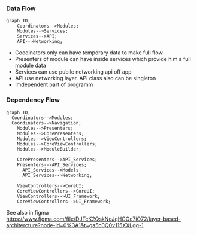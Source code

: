 ### Data Flow 

```mermaid
graph TD;
    Coordinators-->Modules;
    Modules-->Services;
    Services-->API;
    API-->Networking;
```
- Coodinators only can have temporary data to make full flow
- Presenters of module can have inside services which provide him a full module data
- Services can use pubilc networking api off app
- API use networking layer. API class also can be singleton
- Imdependent part of programm

### Dependency Flow

```mermaid
graph TD;
  Coordinators-->Modules;
  Coordinators-->Navigation;
    Modules-->Presenters;
    Modules-->CorePresenters;
    Modules-->ViewControllers;
    Modules-->CoreViewControllers;
    Modules-->ModuleBuilder;

    CorePresenters-->API_Services;
    Presenters-->API_Services;
      API_Services-->Models;
      API_Services-->Networking;
     
    ViewControllers-->CoreUI;
    CoreViewControllers-->CoreUI;
    ViewControllers-->UI_Framework;
    CoreViewControllers-->UI_Framework;
```

See also in figma 
https://www.figma.com/file/DJTcK2QskNcJqHGOc7jO72/layer-based-architercture?node-id=0%3A1&t=ga5c0Q0v115XXLgg-1


